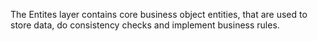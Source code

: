 The Entites layer contains core business object entities, that are used to store data, do consistency checks and implement business rules.